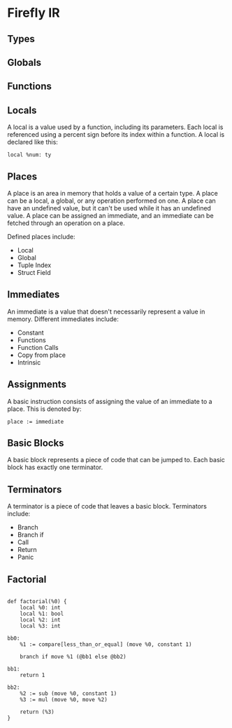 # Firefly IR

## Types

## Globals

## Functions

## Locals

A local is a value used by a function, including its parameters. Each local is referenced using a percent sign before its index within a function. A local is declared like this:

```
local %num: ty
```

## Places

A place is an area in memory that holds a value of a certain type. A place can be a local, a global, or any operation performed on one. A place can have an undefined value, but it can't be used while it has an undefined value. A place can be assigned an immediate, and an immediate can be fetched through an operation on a place.

Defined places include:

- Local
- Global
- Tuple Index
- Struct Field

## Immediates

An immediate is a value that doesn't necessarily represent a value in memory. Different immediates include:

- Constant
- Functions
- Function Calls
- Copy from place
- Intrinsic

## Assignments

A basic instruction consists of assigning the value of an immediate to a place. This is denoted by:

```
place := immediate
```

## Basic Blocks

A basic block represents a piece of code that can be jumped to. Each basic block has exactly one terminator.

## Terminators

A terminator is a piece of code that leaves a basic block. Terminators include:

- Branch
- Branch if
- Call
- Return
- Panic

## Factorial

```

def factorial(%0) {
    local %0: int
    local %1: bool
    local %2: int
    local %3: int

bb0:
    %1 := compare[less_than_or_equal] (move %0, constant 1)

    branch if move %1 (@bb1 else @bb2)

bb1:
    return 1

bb2:
    %2 := sub (move %0, constant 1)
    %3 := mul (move %0, move %2)

    return (%3)
}

```